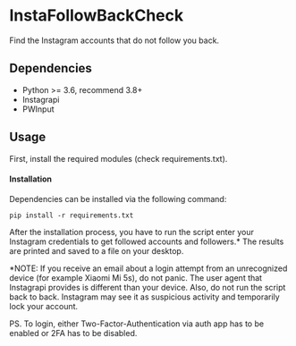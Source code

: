 # InstaFollowBackCheck
Find the Instagram accounts that do not follow you back.

## Dependencies
* Python >= 3.6, recommend 3.8+
* Instagrapi
* PWInput

## Usage
First, install the required modules (check requirements.txt).

#### Installation
Dependencies can be installed via the following command:
```
pip install -r requirements.txt
```

After the installation process, you have to run the script enter your Instagram credentials to get followed accounts and followers.* The results are printed and saved to a file on your desktop.

*NOTE: If you receive an email about a login attempt from an unrecognized device (for example Xiaomi Mi 5s), do not panic. The user agent that Instagrapi provides is different than your device. Also, do not run the script back to back. Instagram may see it as suspicious activity and temporarily lock your account.

PS. To login, either Two-Factor-Authentication via auth app has to be enabled or 2FA has to be disabled.

